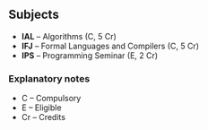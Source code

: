 ## Subjects

- **IAL** – Algorithms (C, 5 Cr)
- **IFJ** – Formal Languages and Compilers (C, 5 Cr)
- **IPS** – Programming Seminar (E, 2 Cr)

### Explanatory notes
- C – Compulsory
- E – Eligible
- Cr – Credits

